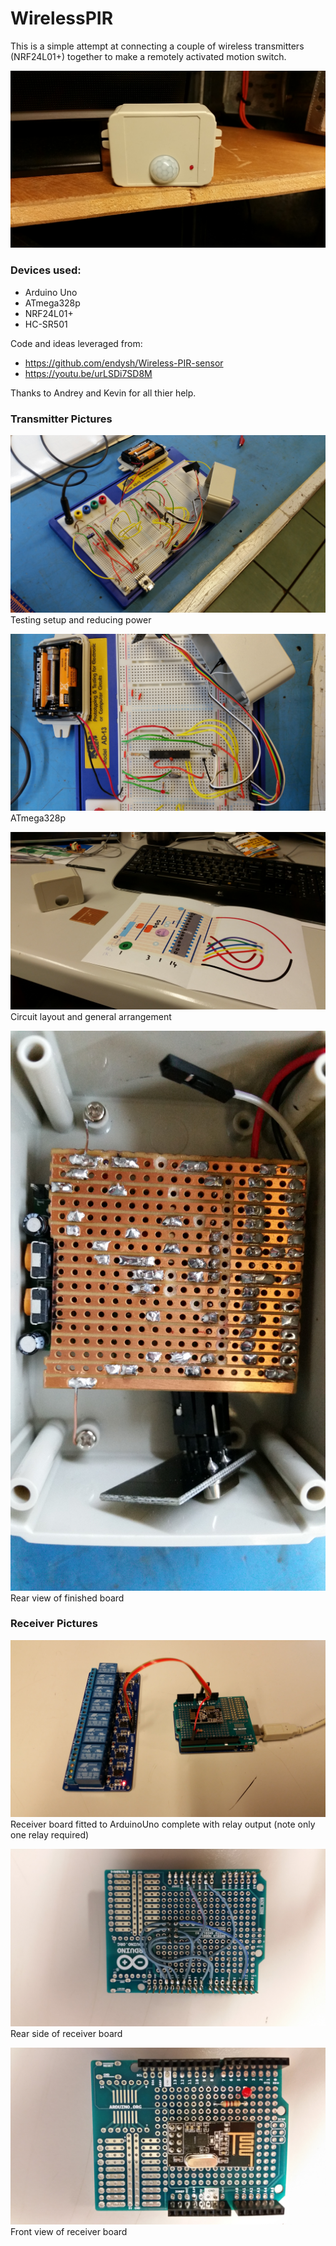 # WirelessPIR

This is a simple attempt at connecting a couple of wireless transmitters (NRF24L01+) together to make a remotely activated motion switch.

![Finished product](/pictures/finished.jpg)

### Devices used:

- Arduino Uno
- ATmega328p
- NRF24L01+
- HC-SR501

Code and ideas leveraged from:

- https://github.com/endysh/Wireless-PIR-sensor
- https://youtu.be/urLSDi7SD8M

Thanks to Andrey and Kevin for all thier help.

### Transmitter Pictures

![prototyping](/pictures/prototype.jpg)
Testing setup and reducing power<br>

![close up](/pictures/close.jpg)
ATmega328p<br>

![circuit](/pictures/board.jpg)
Circuit layout and general arrangement</br>

![internal layout](/pictures/internal.jpg)
Rear view of finished board<br>

### Receiver Pictures

![receiver general arrangement](/pictures/receiver.jpg)
Receiver board fitted to ArduinoUno complete with relay output (note only one relay required)</br>

![receiver board rear view](/pictures/receiver_back.jpg)
Rear side of receiver board</br>

![receiver board front view](/pictures/receiver_front.jpg)
Front view of receiver board
